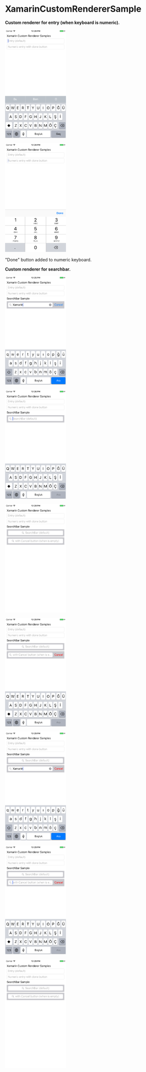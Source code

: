 # XamarinCustomRendererSample

<p>
<strong>Custom renderer for entry (when keyboard is numeric). </strong>
</p>

<p>
<img src="https://raw.githubusercontent.com/ibtsmg/XamarinCustomRendererSample/master/Screenshots/01.png" width="200px"/>
</p>

<p>
<img src="https://raw.githubusercontent.com/ibtsmg/XamarinCustomRendererSample/master/Screenshots/02.png" width="200px"/>
</p>

<p>
  "Done" button added to numeric keyboard.
</p>

<p>
<strong>Custom renderer for searchbar. </strong>
</p>

<p>
<img src="https://raw.githubusercontent.com/ibtsmg/XamarinCustomRendererSample/master/Screenshots/03.png" width="200px"/>
</p>

<p>
<img src="https://raw.githubusercontent.com/ibtsmg/XamarinCustomRendererSample/master/Screenshots/04.png" width="200px"/>
</p>

<p>
<img src="https://raw.githubusercontent.com/ibtsmg/XamarinCustomRendererSample/master/Screenshots/05.png" width="200px"/>
</p>

<p>
<img src="https://raw.githubusercontent.com/ibtsmg/XamarinCustomRendererSample/master/Screenshots/06.png" width="200px"/>
</p>

<p>
<img src="https://raw.githubusercontent.com/ibtsmg/XamarinCustomRendererSample/master/Screenshots/07.png" width="200px"/>
</p>

<p>
<img src="https://raw.githubusercontent.com/ibtsmg/XamarinCustomRendererSample/master/Screenshots/08.png" width="200px"/>
</p>

<p>
<img src="https://raw.githubusercontent.com/ibtsmg/XamarinCustomRendererSample/master/Screenshots/09.png" width="200px"/>
</p>